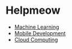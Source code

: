 # Helpmeow

* [Machine Learning](https://github.com/desrinaH/helpmeow/tree/ML)
* [Mobile Development](https://github.com/desrinaH/helpmeow/tree/mobile-dev)
* [Cloud Computing](https://github.com/desrinaH/helpmeow/tree/backend)
